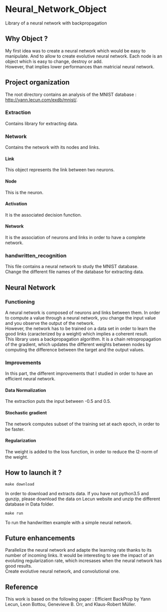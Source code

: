 # Neural_Network_Object
Library of a neural network with backpropagation

## Why Object ?
My first idea was to create a neural network which would be easy to manipulate. And to allow to create evolutive neural network. Each node is an object which is easy to change, destroy or add.  
However, that implies lower performances than matricial neural network.

## Project organization
The root directory contains an analysis of the MNIST database :  http://yann.lecun.com/exdb/mnist/.

### Extraction
Contains library for extracting data.

### Network
Contains the network with its nodes and links.
#### Link
This object represents the link between two neurons.
#### Node
This is the neuron.
#### Activation
It is the associated decision function.
#### Network
It is the association of neurons and links in order to have a complete network.

### handwritten_recognition
This file contains a neural network to study the MNIST database.  
Change the different file names of the database for extracting data.

## Neural Network
### Functioning
A neural network is composed of neurons and links between them. In order to compute a value through a neural network, you change the input value and you observe the output of the network.  
However, the network has to be trained on a data set in order to learn the good links (caracterized by a weight) which implies a coherent result.  
This library uses a backpropagation algorithm. It is a chain retropropagation of the gradient, which updates the different weights between nodes by computing the difference between the target and the output values.

### Improvements
In this part, the different improvements that I studied in order to have an efficient neural network.

#### Data Normalization
The extraction puts the input between -0.5 and 0.5.

#### Stochastic gradient
The network computes subset of the training set at each epoch, in order to be faster.

#### Regularization
The weight is added to the loss function, in order to reduce the l2-norm of the weight.

## How to launch it ?
```
make download
```
In order to download and extracts data. If you have not python3.5 and gunzip, please download the data on Lecun website and unzip the different database in Data folder.  

```
make run
```
To run the handwritten example with a simple neural network.

## Future enhancements
Parallelize the neural network and adapte the learning rate thanks to its number of incoming links. It would be interesting to see the impact of an evoluting regularization rate, which incresases when the neural network has good results.  
Create evolutive neural network, and convolutional one.

## Reference
This work is based on the following paper : Efficient BackProp by Yann Lecun, Leon Bottou, Genevieve B. Orr, and Klaus-Robert Müller.

